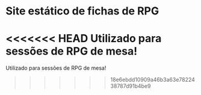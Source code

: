 <h1>Site estático de fichas de RPG</h1>

<<<<<<< HEAD
Utilizado para sessões de RPG de mesa!
=======
Utilizado para sessões de RPG de mesa!
>>>>>>> 18e6ebdd10909a46b3a63e7822438787d91b4be9
